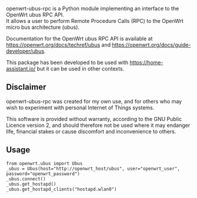 openwrt-ubus-rpc is a Python module implementing an interface to the OpenWrt ubus RPC API.  
It allows a user to perform Remote Procedure Calls (RPC) to the OpenWrt micro bus architecture (ubus).

Documentation for the OpenWrt ubus RPC API is available at https://openwrt.org/docs/techref/ubus and https://openwrt.org/docs/guide-developer/ubus.

This package has been developed to be used with https://home-assistant.io/ but it can be used in other contexts.

Disclaimer
----------

openwrt-ubus-rpc was created for my own use, and for others who may wish to experiment with personal Internet of Things systems.

This software is provided without warranty, according to the GNU Public Licence version 2, and should therefore not be used where it may endanger life, financial stakes or cause discomfort and inconvenience to others.

Usage
-----

```
from openwrt.ubus import Ubus
_ubus = Ubus(host="http://openwrt_host/ubus", user="openwrt_user", password="openwrt_password")
_ubus.connect()
_ubus.get_hostapd()
_ubus.get_hostapd_clients("hostapd.wlan0")
```
